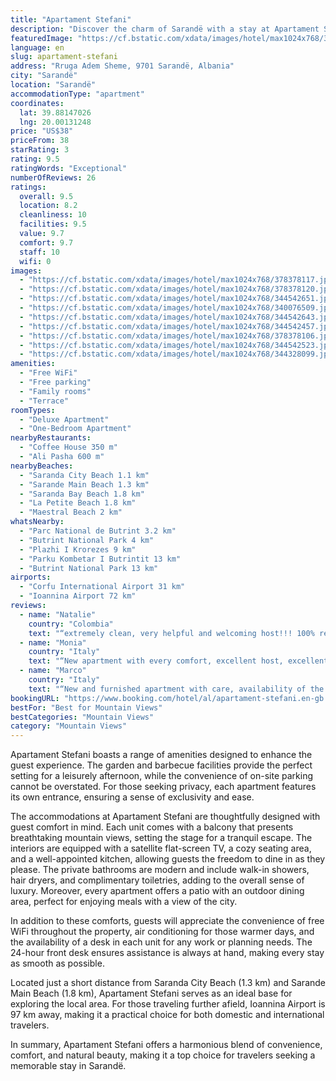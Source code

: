 ```yaml
---
title: "Apartament Stefani"
description: "Discover the charm of Sarandë with a stay at Apartament Stefani, a serene apartment complex that promises a blend of comfort and convenience."
featuredImage: "https://cf.bstatic.com/xdata/images/hotel/max1024x768/378378117.jpg?k=b621d3187a5627ea1ae938edd9f2520317842f5427757f7bd79240049844d350&o=&hp=1"
language: en
slug: apartament-stefani
address: "Rruga Adem Sheme, 9701 Sarandë, Albania"
city: "Sarandë"
location: "Sarandë"
accommodationType: "apartment"
coordinates:
  lat: 39.88147026
  lng: 20.00131248
price: "US$38"
priceFrom: 38
starRating: 3
rating: 9.5
ratingWords: "Exceptional"
numberOfReviews: 26
ratings:
  overall: 9.5
  location: 8.2
  cleanliness: 10
  facilities: 9.5
  value: 9.7
  comfort: 9.7
  staff: 10
  wifi: 0
images:
  - "https://cf.bstatic.com/xdata/images/hotel/max1024x768/378378117.jpg?k=b621d3187a5627ea1ae938edd9f2520317842f5427757f7bd79240049844d350&o=&hp=1"
  - "https://cf.bstatic.com/xdata/images/hotel/max1024x768/378378120.jpg?k=e13f84c3aa2b20e441f7da2cd0acda675b246df4698166133ad79d2bf0c6cbd9&o=&hp=1"
  - "https://cf.bstatic.com/xdata/images/hotel/max1024x768/344542651.jpg?k=657c5e5e861741b87a3e43567d2d68b2347ffca7e4a0c22e5146cf491dcfdb5d&o=&hp=1"
  - "https://cf.bstatic.com/xdata/images/hotel/max1024x768/340076509.jpg?k=f7601002238d4f91d377a15e4ff579143ed8de6d35fac7b390f41767bca6d542&o=&hp=1"
  - "https://cf.bstatic.com/xdata/images/hotel/max1024x768/344542643.jpg?k=80fb1f39628c40e741a2f4d7464431c4b0a8850a45388985e2f0eeb66a2b1c25&o=&hp=1"
  - "https://cf.bstatic.com/xdata/images/hotel/max1024x768/344542457.jpg?k=03011c25b4fd06e15e03df845293b4b7f1e1a5db0f2802901c64f34fcd531083&o=&hp=1"
  - "https://cf.bstatic.com/xdata/images/hotel/max1024x768/378378106.jpg?k=3b441610ca133e10ff46fea73c3502be33576bd6f418e7d884b43be915e0c3b5&o=&hp=1"
  - "https://cf.bstatic.com/xdata/images/hotel/max1024x768/344542523.jpg?k=22ee8623124f60fc924550521bcf9b307b92fe5d726ab64702f9efcb2bcd0d84&o=&hp=1"
  - "https://cf.bstatic.com/xdata/images/hotel/max1024x768/344328099.jpg?k=79fb1264d1a7cd33bc00d52989bc75c9279a6043f6fa4eaa1269f3bfd4a7c587&o=&hp=1"
amenities:
  - "Free WiFi"
  - "Free parking"
  - "Family rooms"
  - "Terrace"
roomTypes:
  - "Deluxe Apartment"
  - "One-Bedroom Apartment"
nearbyRestaurants:
  - "Coffee House 350 m"
  - "Ali Pasha 600 m"
nearbyBeaches:
  - "Saranda City Beach 1.1 km"
  - "Sarande Main Beach 1.3 km"
  - "Saranda Bay Beach 1.8 km"
  - "La Petite Beach 1.8 km"
  - "Maestral Beach 2 km"
whatsNearby:
  - "Parc National de Butrint 3.2 km"
  - "Butrint National Park 4 km"
  - "Plazhi I Krorezes 9 km"
  - "Parku Kombetar I Butrintit 13 km"
  - "Butrint National Park 13 km"
airports:
  - "Corfu International Airport 31 km"
  - "Ioannina Airport 72 km"
reviews:
  - name: "Natalie"
    country: "Colombia"
    text: "“extremely clean, very helpful and welcoming host!!! 100% recommended”"
  - name: "Monia"
    country: "Italy"
    text: "“New apartment with every comfort, excellent host, excellent location. The manager runs a bar with great coffee. Highly recommend”"
  - name: "Marco"
    country: "Italy"
    text: "“New and furnished apartment with care, availability of the owner, cleanliness, possibility of a kitchen point, available and free parking.”"
bookingURL: "https://www.booking.com/hotel/al/apartament-stefani.en-gb.html?aid=8035640"
bestFor: "Best for Mountain Views"
bestCategories: "Mountain Views"
category: "Mountain Views"
---
```


Apartament Stefani boasts a range of amenities designed to enhance the guest experience. The garden and barbecue facilities provide the perfect setting for a leisurely afternoon, while the convenience of on-site parking cannot be overstated. For those seeking privacy, each apartment features its own entrance, ensuring a sense of exclusivity and ease.

The accommodations at Apartament Stefani are thoughtfully designed with guest comfort in mind. Each unit comes with a balcony that presents breathtaking mountain views, setting the stage for a tranquil escape. The interiors are equipped with a satellite flat-screen TV, a cozy seating area, and a well-appointed kitchen, allowing guests the freedom to dine in as they please. The private bathrooms are modern and include walk-in showers, hair dryers, and complimentary toiletries, adding to the overall sense of luxury. Moreover, every apartment offers a patio with an outdoor dining area, perfect for enjoying meals with a view of the city.

In addition to these comforts, guests will appreciate the convenience of free WiFi throughout the property, air conditioning for those warmer days, and the availability of a desk in each unit for any work or planning needs. The 24-hour front desk ensures assistance is always at hand, making every stay as smooth as possible.

Located just a short distance from Saranda City Beach (1.3 km) and Sarande Main Beach (1.8 km), Apartament Stefani serves as an ideal base for exploring the local area. For those traveling further afield, Ioannina Airport is 97 km away, making it a practical choice for both domestic and international travelers.

In summary, Apartament Stefani offers a harmonious blend of convenience, comfort, and natural beauty, making it a top choice for travelers seeking a memorable stay in Sarandë.